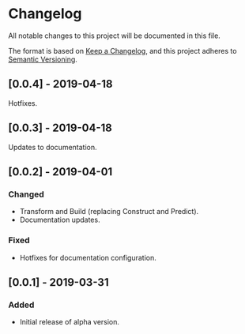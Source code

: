 # Changelog
All notable changes to this project will be documented in this file.

The format is based on [Keep a Changelog](https://keepachangelog.com/en/1.0.0/),
and this project adheres to [Semantic Versioning](https://semver.org/spec/v2.0.0.html).

[//]: # (BEGIN)

## \[0.0.4\] - 2019-04-18

Hotfixes.


## \[0.0.3\] - 2019-04-18

Updates to documentation.


## \[0.0.2\] - 2019-04-01

### Changed

- Transform and Build (replacing Construct and Predict).
- Documentation updates.


### Fixed

- Hotfixes for documentation configuration.


## \[0.0.1\] - 2019-03-31

### Added

- Initial release of alpha version.
